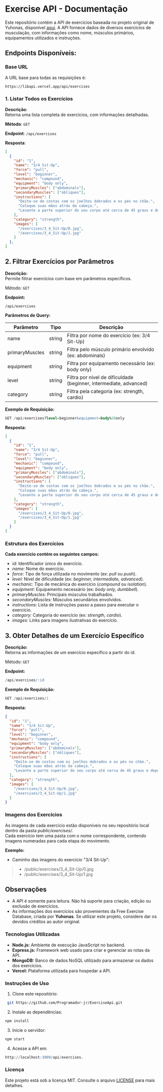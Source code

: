 # Exercise API - Documentação

Este repositório contém a API de exercícios baseada no projeto original de Yuhonas, disponível [aqui](https://github.com/yuhonas/free-exercise-db). A API fornece dados de diversos exercícios de musculação, com informações como nome, músculos primários, equipamentos utilizados e instruções.

## Endpoints Disponíveis:

### Base URL

A URL base para todas as requisições é:

```bash
https://libapi.vercel.app/api/exercises
```

### 1. Listar Todos os Exercícios

**Descrição**:<br>Retorna uma lista completa de exercícios, com informações detalhadas.

**Método**: `GET`

**Endpoint**: 
``/api/exercises``

**Resposta**:

```json
[
  {
    "id": "1",
    "name": "3/4 Sit-Up",
    "force": "pull",
    "level": "beginner",
    "mechanic": "compound",
    "equipment": "body only",
    "primaryMuscles": ["abdominals"],
    "secondaryMuscles": ["obliques"],
    "instructions": [
      "Deite-se de costas com os joelhos dobrados e os pés no chão.",
      "Coloque suas mãos atrás da cabeça.",
      "Levante a parte superior do seu corpo até cerca de 45 graus e depois desça."
    ],
    "category": "strength",
    "images": [
      "/exercises/3_4_Sit-Up/0.jpg",
      "/exercises/3_4_Sit-Up/1.jpg"
    ]
  },
]
```
## 2. Filtrar Exercícios por Parâmetros

**Descrição:**<br>Permite filtrar exercícios com base em parâmetros específicos.

Método: ``GET``

**Endpoint:**

``/api/exercises``

**Parâmetros de Query:**

|Parâmetro| Tipo | Descrição|
|---------|------|----------|
|name|	string |  Filtra  por nome do exercício (ex: 3/4 Sit-Up) |
|primaryMuscles|	string |	Filtra pelo músculo primário envolvido (ex: abdominals) |
|equipment |	string |	Filtra por equipamento necessário (ex: body only) |
|level |	string |	Filtra por nível de dificuldade (beginner, intermediate, advanced) |
|category |	string |	Filtra pela categoria (ex: strength, cardio) |

**Exemplo de Requisição:**

```sql
GET /api/exercises?level=beginner&equipment=body%20only
```
**Resposta:**

```json
[
  {
    "id": "1",
    "name": "3/4 Sit-Up",
    "force": "pull",
    "level": "beginner",
    "mechanic": "compound",
    "equipment": "body only",
    "primaryMuscles": ["abdominals"],
    "secondaryMuscles": ["obliques"],
    "instructions": [
      "Deite-se de costas com os joelhos dobrados e os pés no chão.",
      "Coloque suas mãos atrás da cabeça.",
      "Levante a parte superior do seu corpo até cerca de 45 graus e depois desça."
    ],
    "category": "strength",
    "images": [
      "/exercises/3_4_Sit-Up/0.jpg",
      "/exercises/3_4_Sit-Up/1.jpg"
    ]
  }
]
```
### Estrutura dos Exercícios

**Cada exercício contém os seguintes campos:**

- *id:* Identificador único do exercício.
- *name:* Nome do exercício.
- *force:* Tipo de força utilizada no movimento (ex: *pull* ou *push*).
- *level:* Nível de dificuldade (ex: *beginner, intermediate, advanced*).
- *mechanic:* Tipo de mecânica do exercício (*compound* ou *isolation*).
- *equipment:* Equipamento necessário (ex: *body only, dumbbell*).
- *primaryMuscles:* Principais músculos trabalhados.
- *secondaryMuscles:* Músculos secundários envolvidos.
- *instructions:* Lista de instruções passo a passo para executar o exercício.
- *category:* Categoria do exercício (ex: *strength, cardio*).
- *images:* Links para imagens ilustrativas do exercício.

## 3. Obter Detalhes de um Exercício Específico

**Descrição:**<br>Retorna as informações de um exercício específico a partir do id.

Método: ``GET``

**Endpoint:**

```sql
/api/exercises/:id
```

**Exemplo de Requisição:**

```sql
GET /api/exercises/1
```
**Resposta:**

```json
{
  "id": "1",
  "name": "3/4 Sit-Up",
  "force": "pull",
  "level": "beginner",
  "mechanic": "compound",
  "equipment": "body only",
  "primaryMuscles": ["abdominals"],
  "secondaryMuscles": ["obliques"],
  "instructions": [
    "Deite-se de costas com os joelhos dobrados e os pés no chão.",
    "Coloque suas mãos atrás da cabeça.",
    "Levante a parte superior do seu corpo até cerca de 45 graus e depois desça."
  ],
  "category": "strength",
  "images": [
    "/exercises/3_4_Sit-Up/0.jpg",
    "/exercises/3_4_Sit-Up/1.jpg"
  ]
}
```
### Imagens dos Exercícios

As imagens de cada exercício estão disponíveis no seu repositório local dentro da pasta *public/exercises/.*<br>
Cada exercício tem uma pasta com o nome correspondente, contendo imagens numeradas para cada etapa do movimento.

**Exemplo:**
- Caminho das imagens do exercício "3/4 Sit-Up":
> - /public/exercises/3_4_Sit-Up/0.jpg
> - /public/exercises/3_4_Sit-Up/1.jpg

## Observações
- A API é somente para leitura. Não há suporte para criação, edição ou exclusão de exercícios.
- As informações dos exercícios são provenientes da Free Exercise Database, criada por **Yuhonas**. Se utilizar este projeto, considere dar os devidos créditos ao autor original.

### Tecnologias Utilizadas
- **Node.js:** Ambiente de execução JavaScript no backend.
- **Express.js:** Framework web usado para criar e gerenciar as rotas da API.
- **MongoDB:** Banco de dados NoSQL utilizado para armazenar os dados dos exercícios.
- **Vercel:** Plataforma utilizada para hospedar a API.

### Instruções de Uso
1. Clone este repositório:

```bash
 git https://github.com/Programador-jr/ExerciseApi.git
```

2. Instale as dependências:

```bash
npm install
```

3. Inicie o servidor:

```bash
npm start
```

4. Acesse a API em:
```sql
http://localhost:3000/api/exercises.
```

### Licença
Este projeto está sob a licença MIT. Consulte o arquivo [LICENSE](LICENSE) para mais detalhes.
